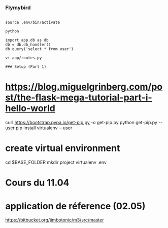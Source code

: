 ### Flymybird

```

source .env/bin/activate 

python 

import app.db as db
db = db.db_handler()
db.query('select * from user')

vi app/routes.py

### Setup (Part 1)
```
# https://blog.miguelgrinberg.com/post/the-flask-mega-tutorial-part-i-hello-world
curl https://bootstrap.pypa.io/get-pip.py -o get-pip.py
python get-pip.py --user
pip install virtualenv --user

# create virtual environment
cd $BASE_FOLDER
mkdir project
virtualenv .env

# Cours du 11.04

# application de réference (02.05)

https://bitbucket.org/jimbotonic/m3/src/master


